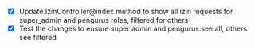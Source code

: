 - [x] Update IzinController@index method to show all izin requests for super_admin and pengurus roles, filtered for others
- [x] Test the changes to ensure super admin and pengurus see all, others see filtered
